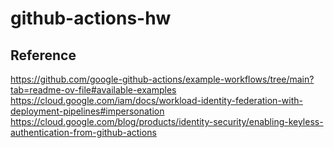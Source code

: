 # github-actions-hw
## Reference
https://github.com/google-github-actions/example-workflows/tree/main?tab=readme-ov-file#available-examples
https://cloud.google.com/iam/docs/workload-identity-federation-with-deployment-pipelines#impersonation
https://cloud.google.com/blog/products/identity-security/enabling-keyless-authentication-from-github-actions
